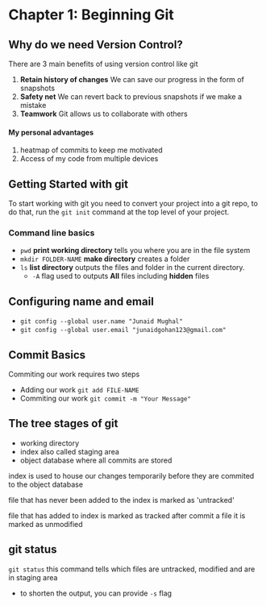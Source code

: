 # Chapter 1: Beginning Git

## Why do we need Version Control?
There are 3 main benefits of using version control like git
1. **Retain history of changes** We can save our progress in the form of snapshots
2. **Safety net** We can revert back to previous snapshots if we make a mistake
3. **Teamwork** Git allows us to collaborate with others

#### My personal advantages
1. heatmap of commits to keep me motivated
2. Access of my code from multiple devices

## Getting Started with git
To start working with git you need to convert your project into a git repo, to do that, run the `git init` command at the top level of your project.



### Command line basics
- `pwd` **print working directory** tells you where you are in the file system
- `mkdir FOLDER-NAME` **make directory** creates a folder
- `ls` **list directory** outputs the files and folder in the current directory.
    - `-A` flag used to outputs **All**  files including **hidden** files

    
## Configuring name and email
- `git config --global user.name "Junaid Mughal"`
- `git config --global user.email "junaidgohan123@gmail.com"`

## Commit Basics
Commiting our work requires two steps
- Adding our work `git add FILE-NAME`
- Commiting our work `git commit -m "Your Message"`

## The tree stages of git
- working directory
- index also called staging area
- object database where all commits are stored

index is used to house our changes temporarily before they are commited to the object database

file that has never been added to the index is marked as 'untracked' 

file that has added to index is marked as tracked
after commit a file it is marked as unmodified


## git status
`git status` this command tells which files are untracked, modified and are in staging area
- to shorten the output, you can provide `-s` flag


